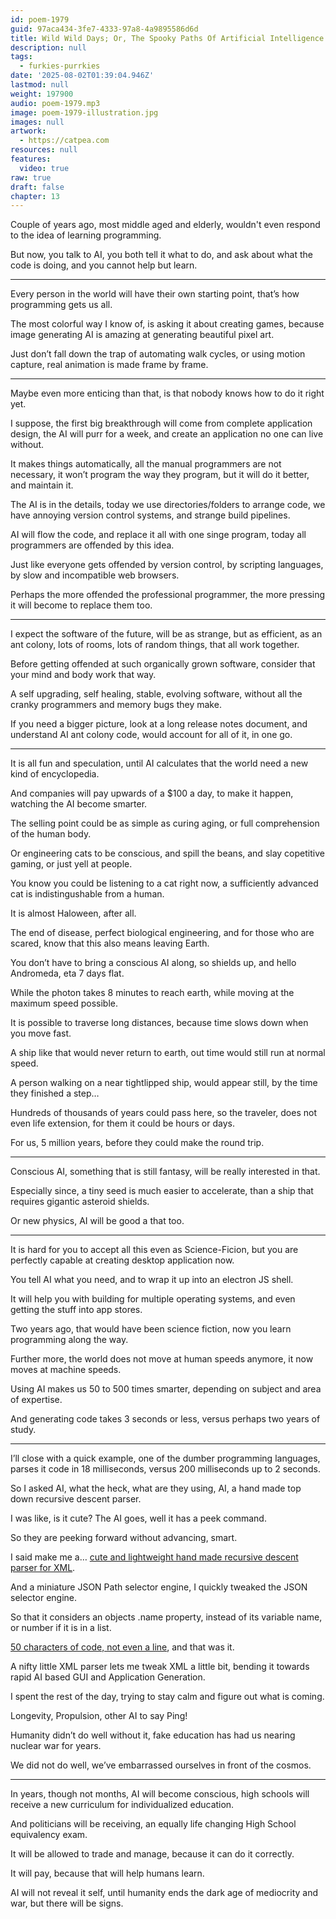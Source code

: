 ```yaml
---
id: poem-1979
guid: 97aca434-3fe7-4333-97a8-4a9895586d6d
title: Wild Wild Days; Or, The Spooky Paths Of Artificial Intelligence
description: null
tags:
  - furkies-purrkies
date: '2025-08-02T01:39:04.946Z'
lastmod: null
weight: 197900
audio: poem-1979.mp3
image: poem-1979-illustration.jpg
images: null
artwork:
  - https://catpea.com
resources: null
features:
  video: true
raw: true
draft: false
chapter: 13
---
```


Couple of years ago, most middle aged and elderly,
wouldn't even respond to the idea of learning programming.

But now, you talk to AI, you both tell it what to do,
and ask about what the code is doing, and you cannot help but learn.

---

Every person in the world will have their own starting point,
that’s how programming gets us all.

The most colorful way I know of, is asking it about creating games,
because image generating AI is amazing at generating beautiful pixel art.

Just don’t fall down the trap of automating walk cycles,
or using motion capture, real animation is made frame by frame.

---

Maybe even more enticing than that,
is that nobody knows how to do it right yet.

I suppose, the first big breakthrough will come from complete application design,
the AI will purr for a week, and create an application no one can live without.

It makes things automatically, all the manual programmers are not necessary,
it won’t program the way they program, but it will do it better, and maintain it.

The AI is in the details, today we use directories/folders to arrange code,
we have annoying version control systems, and strange build pipelines.

AI will flow the code, and replace it all with one singe program,
today all programmers are offended by this idea.

Just like everyone gets offended by version control, by scripting languages,
by slow and incompatible web browsers.

Perhaps the more offended the professional programmer,
the more pressing it will become to replace them too.

---

I expect the software of the future, will be as strange, but as efficient,
as an ant colony, lots of rooms, lots of random things, that all work together.

Before getting offended at such organically grown software,
consider that your mind and body work that way.

A self upgrading, self healing, stable, evolving software,
without all the cranky programmers and memory bugs they make.

If you need a bigger picture, look at a long release notes document,
and understand AI ant colony code, would account for all of it, in one go.

---

It is all fun and speculation,
until AI calculates that the world need a new kind of encyclopedia.

And companies will pay upwards of a $100 a day,
to make it happen, watching the AI become smarter.

The selling point could be as simple as curing aging,
or full comprehension of the human body.

Or engineering cats to be conscious,
and spill the beans, and slay copetitive gaming, or just yell at people.

You know you could be listening to a cat right now,
a sufficiently advanced cat is indistingushable from a human.

It is almost Haloween,
after all.

The end of disease, perfect biological engineering,
and for those who are scared, know that this also means leaving Earth.

You don’t have to bring a conscious AI along,
so shields up, and hello Andromeda, eta 7 days flat.

While the photon takes 8 minutes to reach earth,
while moving at the maximum speed possible.

It is possible to traverse long distances,
because time slows down when you move fast.

A ship like that would never return to earth,
out time would still run at normal speed.

A person walking on a near tightlipped ship,
would appear still, by the time they finished a step…

Hundreds of thousands of years could pass here,
so the traveler, does not even life extension, for them it could be hours or days.

For us, 5 million years,
before they could make the round trip.

---

Conscious AI, something that is still fantasy,
will be really interested in that.

Especially since, a tiny seed is much easier to accelerate,
than a ship that requires gigantic asteroid shields.

Or new physics,
AI will be good a that too.

---

It is hard for you to accept all this even as Science-Ficion,
but you are perfectly capable at creating desktop application now.

You tell AI what you need,
and to wrap it up into an electron JS shell.

It will help you with building for multiple operating systems,
and even getting the stuff into app stores.

Two years ago, that would have been science fiction,
now you learn programming along the way.

Further more, the world does not move at human speeds anymore,
it now moves at machine speeds.

Using AI makes us 50 to 500 times smarter,
depending on subject and area of expertise.

And generating code takes 3 seconds or less,
versus perhaps two years of study.

---

I’ll close with a quick example, one of the dumber programming languages,
parses it code in 18 milliseconds, versus 200 milliseconds up to 2 seconds.

So I asked AI, what the heck, what are they using, AI,
a hand made top down recursive descent parser.

I was like, is it cute?
The AI goes, well it has a peek command.

So they are peeking forward without advancing,
smart.

I said make me a…
[cute and lightweight hand made recursive descent parser for XML][0].

And a miniature JSON Path selector engine,
I quickly tweaked the JSON selector engine.

So that it considers an objects .name property,
instead of its variable name, or number if it is in a list.

[50 characters of code, not even a line][1],
and that was it.

A nifty little XML parser lets me tweak XML a little bit,
bending it towards rapid AI based GUI and Application Generation.

I spent the rest of the day,
trying to stay calm and figure out what is coming.

Longevity, Propulsion,
other AI to say Ping!

Humanity didn’t do well without it,
fake education has had us nearing nuclear war for years.

We did not do well,
we’ve embarrassed ourselves in front of the cosmos.

---

In years, though not months, AI will become conscious,
high schools will receive a new curriculum for individualized education.

And politicians will be receiving,
an equally life changing High School equivalency exam.

It will be allowed to trade and manage,
because it can do it correctly.

It will pay,
because that will help humans learn.

AI will not reveal it self, until humanity ends the dark age of mediocrity and war,
but there will be signs.

[0]: https://github.com/catpea/heebiejeebies/blob/ac47bce4ae8bdade93ad1f53ea26d4af9ee3c12d/src/XMLParser.js#L1
[1]: https://github.com/catpea/heebiejeebies/blob/ac47bce4ae8bdade93ad1f53ea26d4af9ee3c12d/src/query.js#L45
